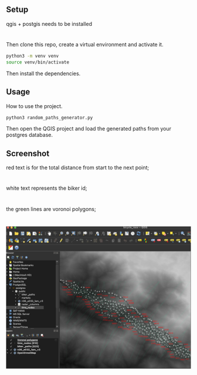 ## Setup
qgis + postgis needs to be installed
#
Then clone this repo, create a virtual environment and activate it.
```bash
python3 -m venv venv
source venv/bin/activate
```
Then install the dependencies.

## Usage
How to use the project.
```bash
python3 random_paths_generator.py
```
Then open the QGIS project and load the generated paths from your postgres database.

## Screenshot
red text is for the total distance from start to the next point;
#
white text represents the biker id;
#
the green lines are voronoi polygons;
#
![Screenshot](0.png)
